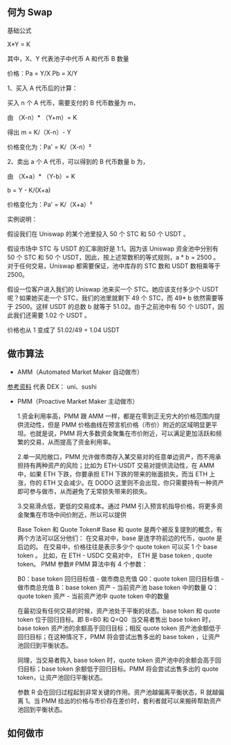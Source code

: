 ## 何为 Swap

基础公式

X\*Y = K

其中，X、Y 代表池子中代币 A 和代币 B 数量

价格：Pa = Y/X Pb = X/Y

1、买入 A 代币后的计算：

买入 n 个 A 代币，需要支付的 B 代币数量为 m，

由 （X-n）\* （Y+m）= K

得出 m = K/（X-n）- Y

价格变化为：Pa' = K/（X-n）²

2、卖出 a 个 A 代币，可以得到的 B 代币数量 b 为，

由 （X+a）\* （Y-b）= K

b = Y - K/(X+a)

价格变化为：Pa' = K/（X+a）²

实例说明：

假设我们在 Uniswap 的某个池里投入 50 个 STC 和 50 个 USDT 。

假设市场中 STC 与 USDT 的汇率刚好是 1:1。因为该 Uniswap 资金池中分别有 50 个 STC 和 50 个 USDT，因此，按上述常数积的等式规则，a \* b = 2500 。对于任何交易，Uniswap 都需要保证，池中库存的 STC 数和 USDT 数相乘等于 2500。

假设一位客户进入我们的 Uniswap 池来买一个 STC。她应该支付多少个 USDT 呢？如果她买走一个 STC，我们的池里就剩下 49 个 STC，而 49\* b 依然需要等于 2500。这样 USDT 的总数 b 就等于 51.02。由于之前池中有 50 个 USDT，因此我们还需要 1.02 个 USDT 。

价格也从 1 变成了 51.02/49 = 1.04 USDT

## 做市算法

- AMM（Automated Market Maker 自动做市）

[参考资料](https://www.zhiguf.com/focusnews_detail/266844)
代表 DEX： uni、sushi

- PMM（Proactive Market Maker 主动做市）

  1.资金利用率高，PMM 跟 AMM 一样，都是在零到正无穷大的价格范围内提供流动性，但是 PMM 价格曲线在预言机价格（市价）附近的区域明显更平坦。也就是说，PMM 将大多数资金聚集在市价附近，可以满足更加活跃和频繁的交易，从而提高了资金利用率。

  2.单一风险敞口，PMM 允许做市商存入某交易对的任意单边资产，而不用承担持有两种资产的风险；比如为 ETH-USDT 交易对提供流动性，在 AMM 中，如果 ETH 下跌，你要承担 ETH 下跌的带来的账面损失，而当 ETH 上涨，你的 ETH 又会减少。在 DODO 这里则不会出现，你只需要持有一种资产即可参与做市，从而避免了无常损失带来的损失。

  3.交易滑点低，更低的交易成本。通过 PMM 引入预言机指导价格，将更多资金聚集在市场中间价附近，所以可以提供

  Base Token 和 Quote Token#
  Base 和 quote 是两个被反复提到的概念，有两个方法可以区分他们：
  在交易对中，base 是连字符前边的代币，quote 是后边的。
  在交易中，价格往往是表示多少个 quote token 可以买 1 个 base token 。
  比如，在 ETH - USDC 交易对中， ETH 是 base token , quote token。
  PMM 参数#
  PMM 算法中有 4 个参数：

  B0：base token 回归目标值 - 做市商总充值
  Q0​：quote token 回归目标值 - 做市商总充值
  B：base token 资产 - 当前资产池 base token 中的数量
  Q：quote token 资产 - 当前资产池中 quote token 中的数量

  在最初没有任何交易的时候，资产池处于平衡的状态。base token 和 quote token 位于回归目标。即 B=B0 和 Q=Q0
  ​
  当交易者售出 base token 时，base token 资产池的余额高于回归目标；相反 quote token 资产池余额低于回归目标；在这种情况下，PMM 将会尝试出售多出的 base token ，让资产池回归到平衡状态。

  同理，当交易者购入 base token 时，quote token 资产池中的余额会高于回归目标；base token 余额低于回归目标。PMM 将会尝试出售多出的 quote token，让资产池回归平衡状态。

  参数 R 会在回归过程起到非常关键的作用。资产池越偏离平衡状态，R 就越偏离 1。当 PMM 给出的价格与市价存在差价时，套利者就可以来搬砖帮助资产池回到平衡状态。

## 如何做市
